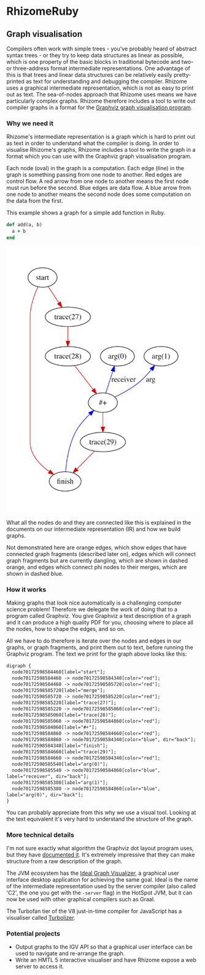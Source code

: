 # RhizomeRuby

## Graph visualisation

Compilers often work with simple trees - you've probably heard of abstract
syntax trees - or they try to keep data structures as linear as possible, which
is one property of the basic blocks in traditional bytecode and two- or
three-address format intermediate representations. One advantage of this is that
trees and linear data structures can be relatively easily pretty-printed as text
for understanding and debugging the compiler. Rhizome uses a graphical
intermediate representation, which is not as easy to print out as text. The
sea-of-nodes approach that Rhizome uses means we have particularly complex
graphs. Rhizome therefore includes a tool to write out compiler graphs in a
format for the [Graphviz graph visualisation program](http://www.graphviz.org).

### Why we need it

Rhizome's intermediate representation is a graph which is hard to print out as
text in order to understand what the compiler is doing. In order to visualise
Rhizome's graphs, Rhizome includes a tool to write the graph in a format which
you can use with the Graphviz graph visualisation program.

Each node (oval) in the graph is a computation. Each edge (line) in the graph
is something passing from one node to another. Red edges are control flow.
A red arrow from one node to another means the first node must run before the
second. Blue edges are data flow. A blue arrow from one node to another means
the second node does some computation on the data from the first.

This example shows a graph for a simple add function in Ruby.

```ruby
def add(a, b)
  a + b
end
```

![graph of a simple add function](graphviz/add.png)

What all the nodes do and they are connected like this is explained in the
documents on our intermediate representation (IR) and how we build graphs.

Not demonstrated here are orange edges, which show edges that have connected
graph fragments (described later on), edges which will connect graph fragments
but are currently dangling, which are shown in dashed orange, and edges which
connect phi nodes to their merges, which are shown in dashed blue.

### How it works

Making graphs that look nice automatically is a challenging computer science
problem! Therefore we delegate the work of doing that to a program called
Graphviz. You give Graphviz a text description of a graph and it can produce a
high quality PDF for you, choosing where to place all the nodes, how to shape
the edges, and so on.

All we have to do therefore is iterate over the nodes and edges in our graphs,
or graph fragments, and print them out to text, before running the Graphviz
program. The text we print for the graph above looks like this:

```
digraph {
  node70172598584460[label="start"];
  node70172598584460 -> node70172598584340[color="red"];
  node70172598584460 -> node70172598585720[color="red"];
  node70172598585720[label="merge"];
  node70172598585720 -> node70172598585220[color="red"];
  node70172598585220[label="trace(27)"];
  node70172598585220 -> node70172598585060[color="red"];
  node70172598585060[label="trace(28)"];
  node70172598585060 -> node70172598584860[color="red"];
  node70172598584860[label="#+"];
  node70172598584860 -> node70172598584660[color="red"];
  node70172598584860 -> node70172598584340[color="blue", dir="back"];
  node70172598584340[label="finish"];
  node70172598584660[label="trace(29)"];
  node70172598584660 -> node70172598584340[color="red"];
  node70172598585540[label="arg(0)"];
  node70172598585540 -> node70172598584860[color="blue", label="receiver", dir="back"];
  node70172598585380[label="arg(1)"];
  node70172598585380 -> node70172598584860[color="blue", label="arg(0)", dir="back"];
}
```

You can probably appreciate from this why we use a visual tool. Looking at the
text equivalent it's very hard to understand the structure of the graph.

### More technical details

I'm not sure exactly what algorithm the Graphviz dot layout program uses, but
they have [documented it](https://link.springer.com/content/pdf/10.1007%2F3-540-45848-4_19.pdf).
It's extremely impressive that they can make structure from a raw description of
the graph.

The JVM ecosystem has the [Ideal Graph Visualizer](igv), a graphical user
interface desktop application for achieving the same goal. Ideal is the name of
the intermediate representation used by the server compiler (also called 'C2',
the one you get with the `-server` flag) in the HotSpot JVM, but it can now be
used with other graphical compilers such as Graal.

[igv]: https://ssw.jku.at/Research/Papers/Wuerthinger07Master/Wuerthinger07Master.pdf

The Turbofan tier of the V8 just-in-time compiler for JavaScript has a
visualiser called
[Turbolizer](https://groups.google.com/forum/#!topic/v8-dev/RtB5s6WI6ik).

### Potential projects

* Output graphs to the IGV API so that a graphical user interface can be used
  to navigate and re-arrange the graph.
* Write an HMTL 5 interactive visualiser and have Rhizome expose a web server
  to access it.
